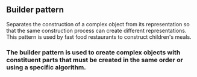 ## Builder pattern 
Separates the construction of a complex object from its representation so that the same construction process can create different representations. This pattern is used by fast food restaurants to construct children's meals.

### The builder pattern is used to create complex objects with constituent parts that must be created in the same order or using a specific algorithm.